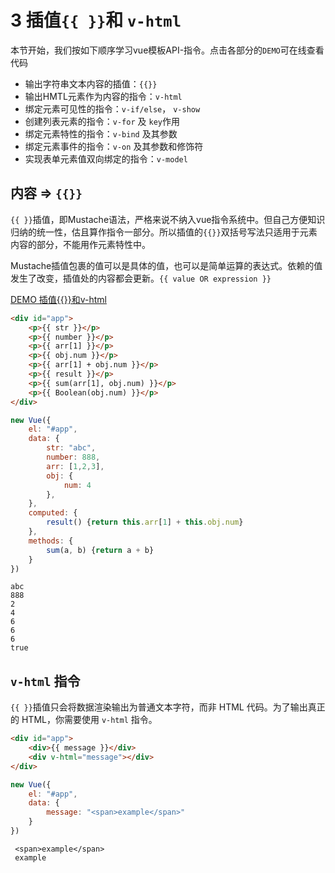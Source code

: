 # 3 插值`{{ }}`和 `v-html` 

本节开始，我们按如下顺序学习vue模板API-指令。点击各部分的`DEMO`可在线查看代码

- 输出字符串文本内容的插值：`{{}}`
- 输出HMTL元素作为内容的指令：`v-html`
- 绑定元素可见性的指令：`v-if/else`， `v-show`
- 创建列表元素的指令：`v-for` 及 `key`作用
- 绑定元素特性的指令：`v-bind` 及其参数
- 绑定元素事件的指令：`v-on` 及其参数和修饰符
- 实现表单元素值双向绑定的指令：`v-model`


## 内容 => `{{}}`

`{{ }}`插值，即Mustache语法，严格来说不纳入vue指令系统中。但自己方便知识归纳的统一性，估且算作指令一部分。所以插值的`{{}}`双括号写法只适用于元素内容的部分，不能用作元素特性中。

Mustache插值包裹的值可以是具体的值，也可以是简单运算的表达式。依赖的值发生了改变，插值处的内容都会更新。`{{ value OR expression }}`

[DEMO 插值{{}}和v-html](https://jsrun.net/rEXKp/edit)

```html
<div id="app">
    <p>{{ str }}</p>
    <p>{{ number }}</p>
    <p>{{ arr[1] }}</p>
    <p>{{ obj.num }}</p>
    <p>{{ arr[1] + obj.num }}</p>
    <p>{{ result }}</p>
    <p>{{ sum(arr[1], obj.num) }}</p>
    <p>{{ Boolean(obj.num) }}</p>
</div>
```
```js
new Vue({
    el: "#app",
    data: {
        str: "abc",
        number: 888,
        arr: [1,2,3],
        obj: {
            num: 4
        },
    },
    computed: {
        result() {return this.arr[1] + this.obj.num}
    },
    methods: {
        sum(a, b) {return a + b}
    }
})
```
```
abc
888
2
4
6
6
6
true
```
## `v-html` 指令

`{{ }}`插值只会将数据渲染输出为普通文本字符，而非 HTML 代码。为了输出真正的 HTML，你需要使用 `v-html` 指令。
```html
<div id="app">
    <div>{{ message }}</div>
    <div v-html="message"></div>
</div>
```
```javascript
new Vue({
    el: "#app",
    data: {
        message: "<span>example</span>"
    }
})
```
```
 <span>example</span>
 example
 ```